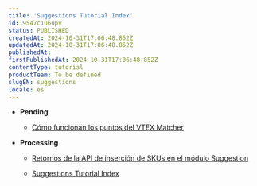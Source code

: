 ```yaml
---
title: 'Suggestions Tutorial Index'
id: 9547c1u6upv
status: PUBLISHED
createdAt: 2024-10-31T17:06:48.852Z
updatedAt: 2024-10-31T17:06:48.852Z
publishedAt: 
firstPublishedAt: 2024-10-31T17:06:48.852Z
contentType: tutorial
productTeam: To be defined
slugEN: suggestions
locale: es
---
```


- **Pending**

  - [Cómo funcionan los puntos del VTEX Matcher](es/docs/tutorial/como-funcionan-los-puntos-del-vtex-matcher)


- **Processing**

  - [Retornos de la API de inserción de SKUs en el módulo Suggestion](es/docs/tutorial/retornos-de-la-api-de-insercion-de-skus-en-el-modulo-suggestion)


  - [Suggestions Tutorial Index](es/docs/tutorial/index-es-tutorial-suggestions)

